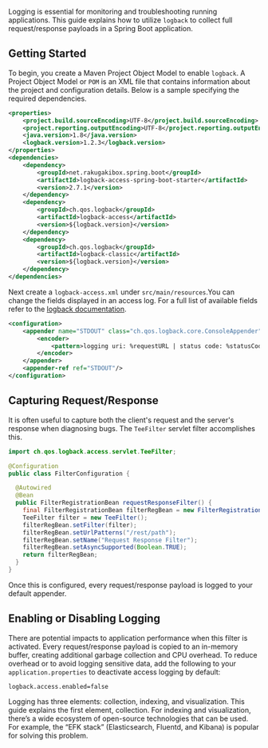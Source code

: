 <!--
date: '2021-01-29'
lastmod: '2021-02-24'
linkTitle: Request/Response Logging
patterns:
- Observability
tags:
- Logging
- Spring Boot
- Observability
- Spring
featured: true
title: How to Log Request & Response in Spring Boot Applications
metaTitle: Spring Boot Log Request & Response Guide
weight: 2
oldPath: "/content/guides/spring/request-response-logging.md"
aliases:
- "/guides/spring/request-response-logging"
description: Discover the importance of request and response logging in modern application development. Our guide covers best practices and tools.
faqs:
  faq:
  - question: How do log requests and responses in Spring Boot work?
    answer: Log requests and responses in a Spring Boot application work by utilizing
      logback to collect full payloads,  an essential part of monitoring and troubleshooting
      running applications.
  - question: How do you get Spring Boot logs?
    answer: Spring Boot logs can be obtained by creating a Maven Project Object Model
      and enabling logback.
  - question: What logging does Spring Boot use?
    answer: Spring Boot utilizes Apache Commons for internal logging and is also configured
      to support Logback, Log4j2, and Java Util Logging for console and file logging.
  - question: How do you manage logs in Spring Boot microservices
    answer: Logs in Spring Boot can be managed by enabling logback in a POM, containing
      configuration details and other vital information about the project. Additionally,
      [Prometheus](https://tanzu.vmware.com/developer/guides/spring/spring-prometheus/)
      and Grafana can also be utilized when trying to visualize data and metrics.
  - question: How do you capture both requests and responses when diagnosing bugs
      in a Spring Boot application?
    answer: Capturing client's requests and server's response when diagnosing bugs
      can be accomplished with the TeeFilter servlet.
  - question: How do you avoid logging sensitive data in Spring Boot?
    answer: Enabling or disabling access logging can help users avoid logging sensitive
      data in Spring Boot.
level1: Managing and Operating Applications
level2: Metrics, Tracing, and Monitoring
-->

Logging is essential for monitoring and troubleshooting running applications. This guide explains how to utilize `logback` to collect full request/response payloads in a Spring Boot application.

## Getting Started

To begin, you create a Maven Project Object Model to enable `logback`. A Project Object Model or `POM` is an XML file that contains information about the project and configuration details. Below is a sample specifying the required dependencies.

```xml
<properties>
    <project.build.sourceEncoding>UTF-8</project.build.sourceEncoding>
    <project.reporting.outputEncoding>UTF-8</project.reporting.outputEncoding>
    <java.version>1.8</java.version>
    <logback.version>1.2.3</logback.version>
</properties>
<dependencies>
    <dependency>
        <groupId>net.rakugakibox.spring.boot</groupId>
        <artifactId>logback-access-spring-boot-starter</artifactId>
        <version>2.7.1</version>
    </dependency>
    <dependency>
        <groupId>ch.qos.logback</groupId>
        <artifactId>logback-access</artifactId>
        <version>${logback.version}</version>
    </dependency>
    <dependency>
        <groupId>ch.qos.logback</groupId>
        <artifactId>logback-classic</artifactId>
        <version>${logback.version}</version>
    </dependency>
</dependencies>
```

Next create a `logback-access.xml` under `src/main/resources`.You can change the fields displayed in an access log. For a full list of available fields refer to the [logback documentation](http://logback.qos.ch/access.html).

```xml
<configuration>
	<appender name="STDOUT" class="ch.qos.logback.core.ConsoleAppender">
    	<encoder>
        	<pattern>logging uri: %requestURL | status code: %statusCode | bytes: %bytesSent | elapsed time: %elapsedTime | request-log: %magenta(%requestContent) | response-log: %cyan(%responseContent)</pattern>
    	</encoder>
	</appender>
	<appender-ref ref="STDOUT"/>
</configuration>
```

## Capturing Request/Response

It is often useful to capture both the client's request and the server's response when diagnosing bugs. The `TeeFilter` servlet filter accomplishes this.

```java
import ch.qos.logback.access.servlet.TeeFilter;

@Configuration
public class FilterConfiguration {

  @Autowired
  @Bean
  public FilterRegistrationBean requestResponseFilter() {
    final FilterRegistrationBean filterRegBean = new FilterRegistrationBean();
    TeeFilter filter = new TeeFilter();
    filterRegBean.setFilter(filter);
    filterRegBean.setUrlPatterns("/rest/path");
    filterRegBean.setName("Request Response Filter");
    filterRegBean.setAsyncSupported(Boolean.TRUE);
    return filterRegBean;
  }
}

```

Once this is configured, every request/response payload is logged to your default appender.

## Enabling or Disabling Logging

There are potential impacts to application performance when this filter is activated. Every request/response payload is copied to an in-memory buffer, creating additional garbage collection and CPU overhead. To reduce overhead or to avoid logging sensitive data, add the following to your `application.properties` to deactivate access logging by default:

`logback.access.enabled=false`

Logging has three elements: collection, indexing, and visualization. This guide explains the first element, collection. For indexing and visualization, there’s a wide ecosystem of open-source technologies that can be used. For example, the “EFK stack” (Elasticsearch, Fluentd, and Kibana) is popular for solving this problem.
